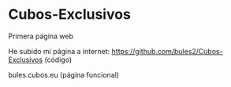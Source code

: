 # Cubos-Exclusivos
Primera página web

He subido mi página a internet:
https://github.com/bules2/Cubos-Exclusivos 
(código)

bules.cubos.eu
(página funcional)







